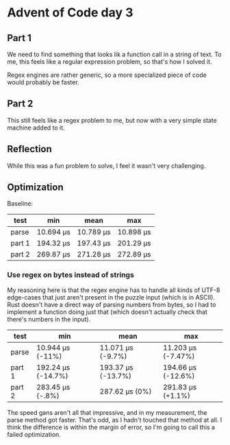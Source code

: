 # Advent of Code day 3

## Part 1

We need to find something that looks lik a function call in a string of text.
To me, this feels like a regular expression problem, so that's how I solved it.

Regex engines are rather generic, so a more specialized piece of code would probably be faster.

## Part 2

This still feels like a regex problem to me, but now with a very simple state machine added to it.

## Reflection

While this was a fun problem to solve, I feel it wasn't very challenging.

## Optimization

Baseline:

| test | min | mean | max |
| --- | --- | --- | --- |
| parse| 10.694 µs | 10.789 µs | 10.898 µs |
| part 1| 194.32 µs | 197.43 µs | 201.29 µs |
| part 2| 269.87 µs | 271.28 µs | 272.89 µs |

### Use regex on bytes instead of strings

My reasoning here is that the regex engine has to handle all kinds of UTF-8 edge-cases that just aren't present in the puzzle input (which is in ASCII).
Rust doesn't have a direct way of parsing numbers from bytes, so I had to implement a function doing just that (which doesn't actually check that there's numbers in the input).

| test | min | mean | max |
| --- | --- | --- | --- |
| parse | 10.944 µs (-11%) | 11.071 µs (-9.7%) | 11.203 µs (-7.47%) |
| part 1 | 192.24 µs (-14.7%) | 193.37 µs (-13.7%) | 194.66 µs (-12.6%) |
| part 2 | 283.45 µs (-.8%) | 287.62 µs (0%) | 291.83 µs (+1.1%) |

The speed gans aren't all that impressive, and in my measurement, the parse method got faster. That's odd, as I hadn't touched that method at all. I think the difference is within the margin of error, so I'm going to call this a failed optimization.
